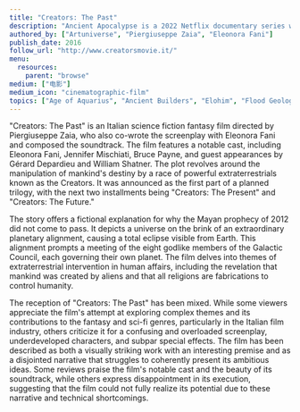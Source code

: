 ```yaml
---
title: "Creators: The Past"
description: "Ancient Apocalypse is a 2022 Netflix documentary series where British writer Graham Hancock presents his theories about an advanced civilization existing during the last ice age. Hancock suggests this civilization was destroyed by a cataclysm, with survivors introducing agriculture, monumental architecture, and astronomy to hunter-gatherers worldwide. The series incorporates ideas like the controversial Younger Dryas impact hypothesis, attributing climate change at the end of the Pleistocene to a meteor bombardment."
authored_by: ["Artuniverse", "Piergiuseppe Zaia", "Eleonora Fani"]
publish_date: 2016
follow_url: "http://www.creatorsmovie.it/"
menu:
  resources:
    parent: "browse"
medium: ["电影"]
medium_icon: "cinematographic-film"
topics: ["Age of Aquarius", "Ancient Builders", "Elohim", "Flood Geology", "Precession", "Pyramids", "The Tradition"]
---
```


"Creators: The Past" is an Italian science fiction fantasy film directed by Piergiuseppe Zaia, who also co-wrote the screenplay with Eleonora Fani and composed the soundtrack. The film features a notable cast, including Eleonora Fani, Jennifer Mischiati, Bruce Payne, and guest appearances by Gérard Depardieu and William Shatner. The plot revolves around the manipulation of mankind's destiny by a race of powerful extraterrestrials known as the Creators. It was announced as the first part of a planned trilogy, with the next two installments being "Creators: The Present" and "Creators: The Future."

The story offers a fictional explanation for why the Mayan prophecy of 2012 did not come to pass. It depicts a universe on the brink of an extraordinary planetary alignment, causing a total eclipse visible from Earth. This alignment prompts a meeting of the eight godlike members of the Galactic Council, each governing their own planet. The film delves into themes of extraterrestrial intervention in human affairs, including the revelation that mankind was created by aliens and that all religions are fabrications to control humanity.

The reception of "Creators: The Past" has been mixed. While some viewers appreciate the film's attempt at exploring complex themes and its contributions to the fantasy and sci-fi genres, particularly in the Italian film industry, others criticize it for a confusing and overloaded screenplay, underdeveloped characters, and subpar special effects. The film has been described as both a visually striking work with an interesting premise and as a disjointed narrative that struggles to coherently present its ambitious ideas. Some reviews praise the film's notable cast and the beauty of its soundtrack, while others express disappointment in its execution, suggesting that the film could not fully realize its potential due to these narrative and technical shortcomings.